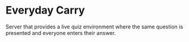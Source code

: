 Everyday Carry
==============

Server that provides a live quiz environment where the same question is presented and
everyone enters their answer.

